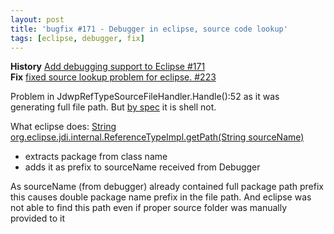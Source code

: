```yaml
---
layout: post
title: 'bugfix #171 - Debugger in eclipse, source code lookup'
tags: [eclipse, debugger, fix]
---
```

**History** [Add debugging support to Eclipse #171](https://github.com/MobiVM/robovm/issues/171)  
**Fix** [fixed source lookup problem for eclipse. #223](https://github.com/MobiVM/robovm/pull/223)  

Problem in JdwpRefTypeSourceFileHandler.Handle():52 as it was generating full file path. But [by spec](https://docs.oracle.com/javase/7/docs/platform/jpda/jdwp/jdwp-protocol.html#JDWP_ReferenceType_SourceFile) it is shell not.
<!-- more -->
What eclipse does: [String org.eclipse.jdi.internal.ReferenceTypeImpl.getPath(String sourceName)](https://github.com/eclipse/eclipse.jdt.debug/blob/600c6b52bb01fcfa7cabf16261937642dfff5a74/org.eclipse.jdt.debug/jdi/org/eclipse/jdi/internal/ReferenceTypeImpl.java#L1709)

- extracts package from class name
- adds it as prefix to sourceName received from Debugger

As sourceName (from debugger) already contained full package path prefix this causes double package name prefix in the file path. And eclipse was not able to find this path even if proper source folder was manually provided to it
